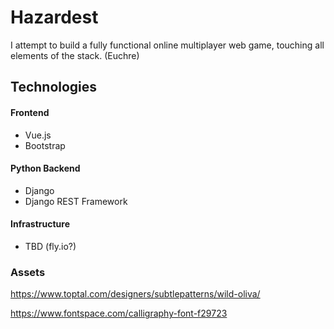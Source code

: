 # Hazardest

I attempt to build a fully functional online multiplayer web game, touching all elements of the stack. (Euchre)

## Technologies

#### Frontend
- Vue.js
- Bootstrap


#### Python Backend
- Django
- Django REST Framework


#### Infrastructure
- TBD (fly.io?)

### Assets

https://www.toptal.com/designers/subtlepatterns/wild-oliva/

https://www.fontspace.com/calligraphy-font-f29723

<!-- https://github.com/pakastin/deck-of-cards -->
<!-- https://www.fontspace.com/youth-touch-font-f30771 -->

